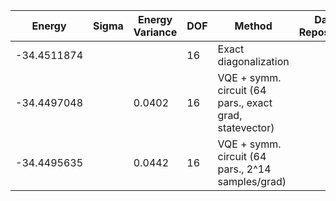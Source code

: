 | Energy      | Sigma   | Energy Variance   | DOF | Method                                                       | Data Repository |
|-------------|---------|-------------------|-----|--------------------------------------------------------------|-----------------|
| -34.4511874 |         |                   | 16  | Exact diagonalization                                        |                 |
| -34.4497048 |         | 0.0402            | 16  | VQE + symm. circuit (64 pars., exact grad, statevector)      |                 |
| -34.4495635 |         | 0.0442            | 16  | VQE + symm. circuit (64 pars., 2^14 samples/grad)            |                 |
